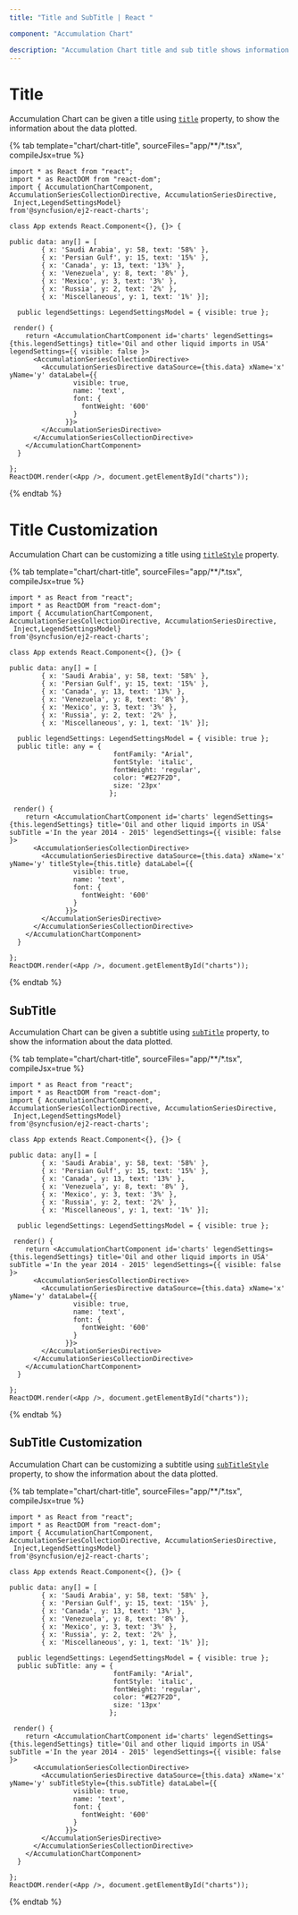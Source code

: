 ```yaml
---
title: "Title and SubTitle | React "

component: "Accumulation Chart"

description: "Accumulation Chart title and sub title shows information about plotted data"
---
```


# Title

Accumulation Chart can be given a title using [`title`](../api/accumulation-chart/accumulationChartModel/#title) property, to show the information
about the data plotted.

{% tab template="chart/chart-title", sourceFiles="app/**/*.tsx", compileJsx=true %}

```tsx
import * as React from "react";
import * as ReactDOM from "react-dom";
import { AccumulationChartComponent, AccumulationSeriesCollectionDirective, AccumulationSeriesDirective,
 Inject,LegendSettingsModel}
from'@syncfusion/ej2-react-charts';

class App extends React.Component<{}, {}> {

public data: any[] = [
        { x: 'Saudi Arabia', y: 58, text: '58%' },
        { x: 'Persian Gulf', y: 15, text: '15%' },
        { x: 'Canada', y: 13, text: '13%' },
        { x: 'Venezuela', y: 8, text: '8%' },
        { x: 'Mexico', y: 3, text: '3%' },
        { x: 'Russia', y: 2, text: '2%' },
        { x: 'Miscellaneous', y: 1, text: '1%' }];

  public legendSettings: LegendSettingsModel = { visible: true };

 render() {
    return <AccumulationChartComponent id='charts' legendSettings={this.legendSettings} title='Oil and other liquid imports in USA' legendSettings={{ visible: false }>
      <AccumulationSeriesCollectionDirective>
        <AccumulationSeriesDirective dataSource={this.data} xName='x' yName='y' dataLabel={{
                visible: true,
                name: 'text',
                font: {
                  fontWeight: '600'
                }
              }}>
        </AccumulationSeriesDirective>
      </AccumulationSeriesCollectionDirective>
    </AccumulationChartComponent>
  }

};
ReactDOM.render(<App />, document.getElementById("charts"));
```

{% endtab %}

# Title Customization

Accumulation Chart can be customizing a title using [`titleStyle`](../api/accumulation-chart/accumulationChartModel/#titlestyle) property.

{% tab template="chart/chart-title", sourceFiles="app/**/*.tsx", compileJsx=true %}

```tsx
import * as React from "react";
import * as ReactDOM from "react-dom";
import { AccumulationChartComponent, AccumulationSeriesCollectionDirective, AccumulationSeriesDirective,
 Inject,LegendSettingsModel}
from'@syncfusion/ej2-react-charts';

class App extends React.Component<{}, {}> {

public data: any[] = [
        { x: 'Saudi Arabia', y: 58, text: '58%' },
        { x: 'Persian Gulf', y: 15, text: '15%' },
        { x: 'Canada', y: 13, text: '13%' },
        { x: 'Venezuela', y: 8, text: '8%' },
        { x: 'Mexico', y: 3, text: '3%' },
        { x: 'Russia', y: 2, text: '2%' },
        { x: 'Miscellaneous', y: 1, text: '1%' }];

  public legendSettings: LegendSettingsModel = { visible: true };
  public title: any = {
                          fontFamily: "Arial",
                          fontStyle: 'italic',
                          fontWeight: 'regular',
                          color: "#E27F2D",
                          size: '23px'
                         };

 render() {
    return <AccumulationChartComponent id='charts' legendSettings={this.legendSettings} title='Oil and other liquid imports in USA' subTitle ='In the year 2014 - 2015' legendSettings={{ visible: false }>
      <AccumulationSeriesCollectionDirective>
        <AccumulationSeriesDirective dataSource={this.data} xName='x' yName='y' titleStyle={this.title} dataLabel={{
                visible: true,
                name: 'text',
                font: {
                  fontWeight: '600'
                }
              }}>
        </AccumulationSeriesDirective>
      </AccumulationSeriesCollectionDirective>
    </AccumulationChartComponent>
  }

};
ReactDOM.render(<App />, document.getElementById("charts"));
```

{% endtab %}

## SubTitle

Accumulation Chart can be given a subtitle using [`subTitle`](../api/accumulation-chart/accumulationChartModel/#subtitle) property, to show the information
about the data plotted.

{% tab template="chart/chart-title", sourceFiles="app/**/*.tsx", compileJsx=true %}

```tsx
import * as React from "react";
import * as ReactDOM from "react-dom";
import { AccumulationChartComponent, AccumulationSeriesCollectionDirective, AccumulationSeriesDirective,
 Inject,LegendSettingsModel}
from'@syncfusion/ej2-react-charts';

class App extends React.Component<{}, {}> {

public data: any[] = [
        { x: 'Saudi Arabia', y: 58, text: '58%' },
        { x: 'Persian Gulf', y: 15, text: '15%' },
        { x: 'Canada', y: 13, text: '13%' },
        { x: 'Venezuela', y: 8, text: '8%' },
        { x: 'Mexico', y: 3, text: '3%' },
        { x: 'Russia', y: 2, text: '2%' },
        { x: 'Miscellaneous', y: 1, text: '1%' }];

  public legendSettings: LegendSettingsModel = { visible: true };

 render() {
    return <AccumulationChartComponent id='charts' legendSettings={this.legendSettings} title='Oil and other liquid imports in USA' subTitle ='In the year 2014 - 2015' legendSettings={{ visible: false }>
      <AccumulationSeriesCollectionDirective>
        <AccumulationSeriesDirective dataSource={this.data} xName='x' yName='y' dataLabel={{
                visible: true,
                name: 'text',
                font: {
                  fontWeight: '600'
                }
              }}>
        </AccumulationSeriesDirective>
      </AccumulationSeriesCollectionDirective>
    </AccumulationChartComponent>
  }

};
ReactDOM.render(<App />, document.getElementById("charts"));
```

{% endtab %}

## SubTitle Customization

Accumulation Chart can be customizing a subtitle using [`subTitleStyle`](../api/accumulation-chart/accumulationChartModel/#subtitlestyle) property, to show the information
about the data plotted.

{% tab template="chart/chart-title", sourceFiles="app/**/*.tsx", compileJsx=true %}

```tsx
import * as React from "react";
import * as ReactDOM from "react-dom";
import { AccumulationChartComponent, AccumulationSeriesCollectionDirective, AccumulationSeriesDirective,
 Inject,LegendSettingsModel}
from'@syncfusion/ej2-react-charts';

class App extends React.Component<{}, {}> {

public data: any[] = [
        { x: 'Saudi Arabia', y: 58, text: '58%' },
        { x: 'Persian Gulf', y: 15, text: '15%' },
        { x: 'Canada', y: 13, text: '13%' },
        { x: 'Venezuela', y: 8, text: '8%' },
        { x: 'Mexico', y: 3, text: '3%' },
        { x: 'Russia', y: 2, text: '2%' },
        { x: 'Miscellaneous', y: 1, text: '1%' }];

  public legendSettings: LegendSettingsModel = { visible: true };
  public subTitle: any = {
                          fontFamily: "Arial",
                          fontStyle: 'italic',
                          fontWeight: 'regular',
                          color: "#E27F2D",
                          size: '13px'
                         };

 render() {
    return <AccumulationChartComponent id='charts' legendSettings={this.legendSettings} title='Oil and other liquid imports in USA' subTitle ='In the year 2014 - 2015' legendSettings={{ visible: false }>
      <AccumulationSeriesCollectionDirective>
        <AccumulationSeriesDirective dataSource={this.data} xName='x' yName='y' subTitleStyle={this.subTitle} dataLabel={{
                visible: true,
                name: 'text',
                font: {
                  fontWeight: '600'
                }
              }}>
        </AccumulationSeriesDirective>
      </AccumulationSeriesCollectionDirective>
    </AccumulationChartComponent>
  }

};
ReactDOM.render(<App />, document.getElementById("charts"));
```

{% endtab %}
